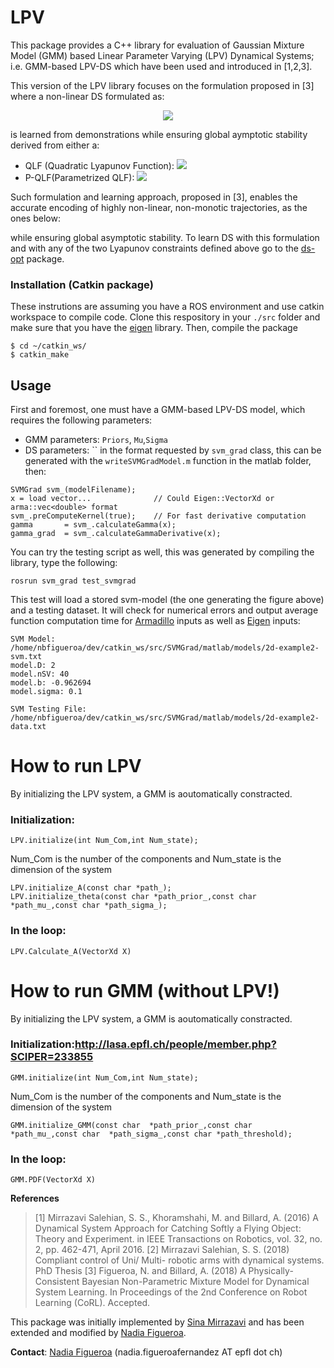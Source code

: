 # LPV
This package provides a C++ library for evaluation of Gaussian Mixture Model (GMM) based Linear Parameter Varying (LPV) Dynamical Systems; i.e. GMM-based LPV-DS which have been used and introduced in [1,2,3]. 

This version of the LPV library focuses on the formulation proposed in [3] where a non-linear DS formulated as:
<p align="center">
<img src="https://github.com/nbfigueroa/LPV/blob/nadia/img/f_x.gif"></>
  
is learned from demonstrations while ensuring global aymptotic stability derived from either a:
- QLF (Quadratic Lyapunov Function): <img src="https://github.com/nbfigueroa/LPV/blob/nadia/img/stab_qlf.gif">
- P-QLF(Parametrized QLF):  <img src="https://github.com/nbfigueroa/LPV/blob/nadia/img/stab_pqlf.gif">

Such formulation and learning approach, proposed in [3], enables the accurate encoding of highly non-linear, non-monotic trajectories, as the ones below:


while ensuring global asymptotic stability. To learn DS with this formulation and with any of the two Lyapunov constraints defined above go to the [ds-opt](https://github.com/nbfigueroa/ds-opt) package.

### Installation (Catkin package)
These instrutions are assuming you have a ROS environment and use catkin workspace to compile code. 
Clone this respository in your ```./src``` folder and make sure that you have the [eigen](http://eigen.tuxfamily.org/index.php?title=Main_Page) library. Then, compile the package
```
$ cd ~/catkin_ws/
$ catkin_make
```
## Usage
First and foremost, one must have a GMM-based LPV-DS model, which requires the following parameters:
- GMM parameters: ``Priors``, ``Mu``,``Sigma``
- DS parameters:  ``
in the format requested by ```svm_grad``` class, this can be generated with the ```writeSVMGradModel.m``` function in the matlab folder, then:
```
SVMGrad svm_(modelFilename);
x = load vector...              // Could Eigen::VectorXd or arma::vec<double> format
svm_.preComputeKernel(true);    // For fast derivative computation
gamma       = svm_.calculateGamma(x);
gamma_grad  = svm_.calculateGammaDerivative(x);
```
You can try the testing script as well, this was generated by compiling the library,  type the following:
```
rosrun svm_grad test_svmgrad
```
This test will load a stored svm-model (the one generating the figure above) and a testing dataset. It will check for numerical errors and output average function computation time for [Armadillo](http://arma.sourceforge.net/) inputs as well as [Eigen](http://eigen.tuxfamily.org/index.php?title=Main_Page) inputs:
```
SVM Model: /home/nbfigueroa/dev/catkin_ws/src/SVMGrad/matlab/models/2d-example2-svm.txt
model.D: 2
model.nSV: 40
model.b: -0.962694
model.sigma: 0.1

SVM Testing File: /home/nbfigueroa/dev/catkin_ws/src/SVMGrad/matlab/models/2d-example2-data.txt
```

# How to run LPV

By initializing the LPV system, a GMM is aoutomatically constracted.

### Initialization:
```
LPV.initialize(int Num_Com,int Num_state);
```
Num_Com is the number of the components and 
Num_state is the dimension of the system
```
LPV.initialize_A(const char *path_);
LPV.initialize_theta(const char *path_prior_,const char *path_mu_,const char *path_sigma_);
```

### In the loop:
```
LPV.Calculate_A(VectorXd X)
```

# How to run GMM (without LPV!)

By initializing the LPV system, a GMM is aoutomatically constracted.

### Initialization:http://lasa.epfl.ch/people/member.php?SCIPER=233855
```
GMM.initialize(int Num_Com,int Num_state);
```
Num_Com is the number of the components and 
Num_state is the dimension of the system
```
GMM.initialize_GMM(const char  *path_prior_,const char  *path_mu_,const char  *path_sigma_,const char *path_threshold);
```

### In the loop:
```
GMM.PDF(VectorXd X)
```

**References**     
> [1] Mirrazavi Salehian, S. S., Khoramshahi, M. and Billard, A. (2016) A Dynamical System Approach for Catching Softly a Flying Object: Theory and Experiment. in IEEE Transactions on Robotics, vol. 32, no. 2, pp. 462-471, April 2016.
> [2] Mirrazavi Salehian, S. S. (2018) Compliant control of Uni/ Multi- robotic arms with dynamical systems. PhD Thesis
> [3] Figueroa, N. and Billard, A. (2018) A Physically-Consistent Bayesian Non-Parametric Mixture Model for Dynamical System Learning. In Proceedings of the 2nd Conference on Robot Learning (CoRL). Accepted.     

This package was initially implemented by [Sina Mirrazavi](http://lasa.epfl.ch/people/member.php?SCIPER=233855) and has been extended and modified by [Nadia Figueroa](http://lasa.epfl.ch/people/member.php?SCIPER=238387).  

**Contact**: [Nadia Figueroa](http://lasa.epfl.ch/people/member.php?SCIPER=238387) (nadia.figueroafernandez AT epfl dot ch)
